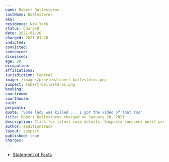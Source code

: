 ```yaml
---
name: Robert Ballesteros
lastName: Ballesteros
aka:
residence: New York
status: Charged
date: 2021-01-20
charged: 2021-01-20
indicted:
convicted: 
sentenced: 
dismissed: 
age: 28
occupation:
affiliations:
jurisdiction: Federal
image: /images/preview/robert-ballesteros.png
suspect: robert-ballesteros.png
booking:
courtroom:
courthouse:
raid:
perpwalk:
quote: 'Some lady was killed ... I got the video of that too'
title: Robert Ballesteros charged on January 20, 2021
description: Click for latest case details. Suspects innocent until proven guilty.
author: seditiontrack
layout: suspect
published: true
charges:
---
```

- [Statement of Facts](https://extremism.gwu.edu/sites/g/files/zaxdzs2191/f/Robert%20Ballesteros%20Statement%20of%20Facts.pdf)
